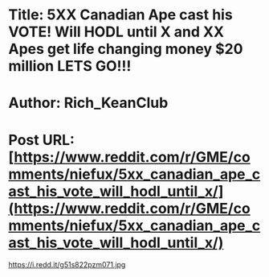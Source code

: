 # Title: 5XX Canadian Ape cast his VOTE! Will HODL until X and XX Apes get life changing money $20 million LETS GO!!!
# Author: Rich_KeanClub
# Post URL: [https://www.reddit.com/r/GME/comments/niefux/5xx_canadian_ape_cast_his_vote_will_hodl_until_x/](https://www.reddit.com/r/GME/comments/niefux/5xx_canadian_ape_cast_his_vote_will_hodl_until_x/)


https://i.redd.it/g51s822pzm071.jpg